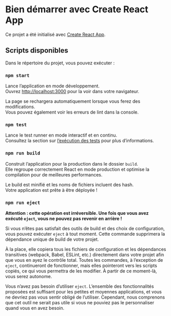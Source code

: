 # Bien démarrer avec Create React App

Ce projet a été initialisé avec [Create React App](https://github.com/elisalenotre/bookineo-front/tree/main).

## Scripts disponibles

Dans le répertoire du projet, vous pouvez exécuter :

### `npm start`

Lance l’application en mode développement.  
Ouvrez [http://localhost:3000](http://localhost:3000) pour la voir dans votre navigateur.

La page se rechargera automatiquement lorsque vous ferez des modifications.  
Vous pouvez également voir les erreurs de lint dans la console.

### `npm test`

Lance le test runner en mode interactif et en continu.  
Consultez la section sur [l’exécution des tests](https://facebook.github.io/create-react-app/docs/running-tests) pour plus d’informations.

### `npm run build`

Construit l’application pour la production dans le dossier `build`.  
Elle regroupe correctement React en mode production et optimise la compilation pour de meilleures performances.

Le build est minifié et les noms de fichiers incluent des hash.  
Votre application est prête à être déployée !

### `npm run eject`

**Attention : cette opération est irréversible. Une fois que vous avez exécuté `eject`, vous ne pouvez pas revenir en arrière !**

Si vous n’êtes pas satisfait des outils de build et des choix de configuration, vous pouvez exécuter `eject` à tout moment. Cette commande supprimera la dépendance unique de build de votre projet.

À la place, elle copiera tous les fichiers de configuration et les dépendances transitives (webpack, Babel, ESLint, etc.) directement dans votre projet afin que vous en ayez le contrôle total. Toutes les commandes, à l’exception de `eject`, continueront de fonctionner, mais elles pointeront vers les scripts copiés, ce qui vous permettra de les modifier. À partir de ce moment-là, vous serez autonome.

Vous n’avez pas besoin d’utiliser `eject`. L’ensemble des fonctionnalités proposées est suffisant pour les petites et moyennes applications, et vous ne devriez pas vous sentir obligé de l’utiliser. Cependant, nous comprenons que cet outil ne serait pas utile si vous ne pouviez pas le personnaliser quand vous en avez besoin.

